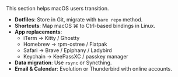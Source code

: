 This section helps macOS users transition.

- **Dotfiles**: Store in Git, migrate with `bare repo` method.
- **Shortcuts**: Map macOS ⌘ to Ctrl-based bindings in Linux.
- **App replacements**:
  - iTerm → Kitty / Ghostty
  - Homebrew → rpm-ostree / Flatpak
  - Safari → Brave / Epiphany / Ladybird
  - Keychain → KeePassXC / passkey manager
- **Data migration**: Use `rsync` or Syncthing.
- **Email & Calendar**: Evolution or Thunderbird with online accounts.
